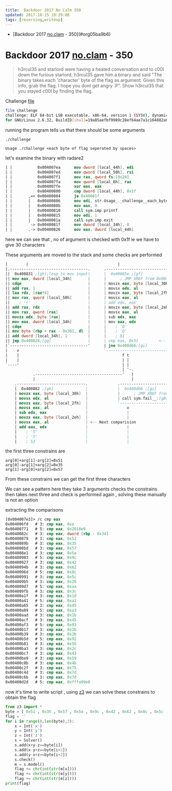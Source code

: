 ```yaml
---
title:  Backdoor 2017 No Calm 350
updated: 2017-10-15 19:29:08
tags: [reversing,writeup]
---
```


- [Backdoor 2017  [no.clam](https://backdoor.sdslabs.co/challenges/NO-CALM) - 350](#org05ba9b6)


<a id="org05ba9b6"></a>

# Backdoor 2017  [no.clam](https://backdoor.sdslabs.co/challenges/NO-CALM) - 350

> h3rcul35 and starlord were having a heated conversation and to c00l down the furious starlord, h3rcul35 gave him a binary and said "The binary takes each 'character' byte of the flag as argument. Given this info, grab the flag. I hope you dont get angry :P". Show h3rcul35 that you stayed c00l by finding the flag.

Challenge [file](http://hack.bckdr.in/NOCALM/challenge)

```sh
file challenge
challenge: ELF 64-bit LSB executable, x86-64, version 1 (SYSV), dynamically linked, interpreter /lib64/ld-linux-x86-64.so.2, 
for GNU/Linux 2.6.32, BuildID[sha1]=19a85aefbf9989c28ef64ae7a1c164882a0fa9af, not stripped
```

running the program tells us that there should be some arguments

```
./challenge

Usage ./challenge <each byte of flag seperated by spaces>
```

let's examine the binary with radare2

```nasm
| |           0x004007ea      mov dword [local_44h], edi               
| |           0x004007ed      mov qword [local_50h], rsi               
| |           0x004007f1      mov rax, qword fs:[0x28]                 
| |           0x004007fa      mov qword [local_8h], rax                
| |           0x004007fe      xor eax, eax                             
| |           0x00400800      cmp dword [local_44h], 0x1f              <---- Check for no.of arg
| |       ,=< 0x00400804      je 0x40081f                              
| |       |   0x00400806      mov edi, str.Usage_._challenge__each_byte
| |       |   0x0040080b      mov eax, 0                               
| |       |   0x00400810      call sym.imp.printf                      
| |       |   0x00400815      mov edi, 1                               
| |       |   0x0040081a      call sym.imp.exit                        
| |       `-> 0x0040081f      mov dword [local_34h], 0                 
| |       .-> 0x00400826      mov eax, dword [local_44h]               
```

here we can see that , no of argument is checked with 0x1f ie we have to give 30 characters

These arguments are moved to the stack and some checks are performed

```nasm
|        |                                       |
|.----------------------------------.      .--------------------------------------------.
||  0x400831 ;[gh];loop to mov input|      |  0x40085e ;[gf]                            |
|| mov eax, dword [local_34h]       |      |      ; JMP XREF from 0x0040082f (sym.main) |
|| cdqe                             |      | movzx eax, byte [local_30h]                |
|| add rax, 1                       |      | movsx edx, al                              |
|| lea rdx, [rax*8]                 |      | movzx eax, byte [local_2fh]                |
|| mov rax, qword [local_50h]       |      | movsx eax, al                              |
||    ; '('                         |      | add edx, eax                               |
|| add rax, rdx                     |      | movzx eax, byte [local_2eh]                |
|| mov rax, qword [rax]             |      | movsx eax, al                              |
|| movzx edx, byte [rax]            |      | sub edx, eax                               |
|| mov eax, dword [local_34h]       |      | mov eax, edx                               |
|| cdqe                             |      |    ; 'Q'                                   |
|| mov byte [rbp + rax - 0x30], dl  |      |    ; 'Q'                                   |
|| add dword [local_34h], 1         |      |    ; 81                                    |
|| jmp 0x400826;[gg]                |      | cmp eax, 0x51         <-- the result is compared
|`----------------------------------'      | jne 0x400d66;[gi]                          |
|    v                                     `--------------------------------------------'
|    |                                             f t
|    |                                             | |
`----'                                             | |
                                                   | '-.
            .--------------------------------------'   |
            |                                          |
    .------------------------------.             .--------------------------------------------.
    |  0x400882 ;[gk]              |             |  0x400d66 ;[gi]                            |
    | movzx eax, byte [local_30h]  |             |      ; JMP XREF from 0x0040087c (sym.main) |
    | movsx edx, al                |             | call sym.fail__;[gBs]                      |
    | movzx eax, byte [local_2fh]  |             `--------------------------------------------'
    | movsx eax, al                |                 v
    | sub edx, eax                 |                 |
    | movzx eax, byte [local_2eh]  |                 |
    | movsx eax, al                | <-- Next comparision
    | add eax, edx                 |                 |
    |    ; '5'                     |                 |
    |    ; '5'                     |                 |
    |    ; 53                      |                 |

```

the first three constrains are

    arg[0]+arg[1]-arg[2]=0x51
    arg[0]-arg[1]+arg[2]=0x35
    arg[1]-arg[0]+arg[2]=0x57

From these constrains we can get the first three characters

We can see a pattern here they take 3 arguments checks the constrains then takes next three and check is performed again , solving these manually is not an option

extracting the comparisons

```nasm
[0x004007e3]> /c cmp eax
0x004006fd   # 3: cmp eax, 0xe
0x00400771   # 5: cmp eax, 0x2018e9
0x0040082c   # 3: cmp eax, dword [rbp - 0x34]
0x00400879   # 3: cmp eax, 0x51
0x0040089b   # 3: cmp eax, 0x35
0x004008bd   # 3: cmp eax, 0x57
0x004008e1   # 3: cmp eax, 0x5a
0x00400903   # 5: cmp eax, 0x9c
0x00400927   # 3: cmp eax, 0x42
0x0040094b   # 3: cmp eax, 0x62
0x0040096d   # 5: cmp eax, 0x8c
0x00400991   # 3: cmp eax, 0x5c
0x004009b5   # 3: cmp eax, 0x26
0x004009d7   # 5: cmp eax, 0xaa
0x004009fb   # 3: cmp eax, 0x3c
0x00400a1f   # 3: cmp eax, 0x1d
0x00400a41   # 5: cmp eax, 0xa1
0x00400a65   # 3: cmp eax, 0x45
0x00400a89   # 5: cmp eax, 0xa3
0x00400aad   # 3: cmp eax, 0x1b
0x00400acf   # 3: cmp eax, 0x45
0x00400af3   # 5: cmp eax, 0x93
0x00400b17   # 3: cmp eax, 0x2b
0x00400b39   # 3: cmp eax, 0x3b
0x00400b5d   # 5: cmp eax, 0x92
0x00400b81   # 3: cmp eax, 0x56
0x00400ba3   # 3: cmp eax, 0x2c
0x00400bc7   # 3: cmp eax, 0x43
0x00400be9   # 3: cmp eax, 0x59
0x00400c0b   # 3: cmp eax, 0x4b
0x00400c2f   # 3: cmp eax, 0x75
0x00400c4d   # 3: cmp eax, 0x7d
0x00400c6b   # 3: cmp eax, 0x7d
0x00400d2d   # 5: cmp eax, 0xfffa99e8
```

now it's time to write script , using [z3](https://github.com/Z3Prover/z3) we can solve these constrains to obtain the flag

```python
from z3 import *
byte = [ 0x51 , 0x35 , 0x57 , 0x5a , 0x9c , 0x42 , 0x62 , 0x8c , 0x5c , 0x26 , 0xaa , 0x3c , 0x1d , 0xa1 , 0x45 , 0xa3 , 0x1b , 0x45 , 0x93 , 0x2b , 0x3b , 0x92 , 0x56 , 0x2c , 0x43 , 0x59 , 0x4b , 0x75 , 0x7d , 0x7d ]
flag = ''
for i in range(0,len(byte),3):
    x = Int('x')
    y = Int('y')
    z = Int('z')
    s = Solver()
    s.add(x+y-z==byte[i])
    s.add(x-y+z==byte[i+1])
    s.add(y-x+z==byte[i+2])
    s.check()
    m = s.model()
    flag += chr(int(str(m[x])))
    flag += chr(int(str(m[y])))
    flag += chr(int(str(m[z])))
print(flag)
```

